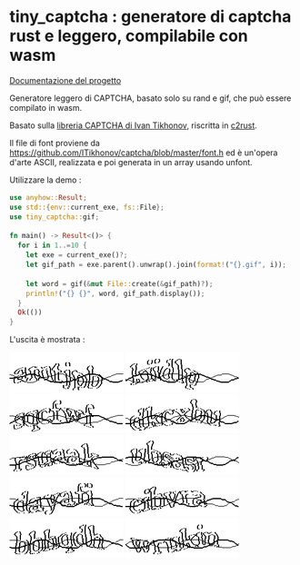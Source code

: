 # tiny_captcha : generatore di captcha rust e leggero, compilabile con wasm

[Documentazione del progetto](https://docs.rs/tiny_captcha)

Generatore leggero di CAPTCHA, basato solo su rand e gif, che può essere compilato in wasm.

Basato sulla [libreria CAPTCHA di Ivan Tikhonov](http://brokestream.com/captcha.html), riscritta in [c2rust](https://c2rust.com).

Il file di font proviene da https://github.com/ITikhonov/captcha/blob/master/font.h ed è un'opera d'arte ASCII, realizzata e poi generata in un array usando unfont.

Utilizzare la demo :

```rust
use anyhow::Result;
use std::{env::current_exe, fs::File};
use tiny_captcha::gif;

fn main() -> Result<()> {
  for i in 1..=10 {
    let exe = current_exe()?;
    let gif_path = exe.parent().unwrap().join(format!("{}.gif", i));

    let word = gif(&mut File::create(&gif_path)?);
    println!("{} {}", word, gif_path.display());
  }
  Ok(())
}
```

L'uscita è mostrata :

![](https://raw.githubusercontent.com/rmw-link/tiny_captcha/master/gif/1.gif) ![](https://raw.githubusercontent.com/rmw-link/tiny_captcha/master/gif/2.gif) ![](https://raw.githubusercontent.com/rmw-link/tiny_captcha/master/gif/3.gif) ![](https://raw.githubusercontent.com/rmw-link/tiny_captcha/master/gif/4.gif) ![](https://raw.githubusercontent.com/rmw-link/tiny_captcha/master/gif/5.gif) ![](https://raw.githubusercontent.com/rmw-link/tiny_captcha/master/gif/6.gif) ![](https://raw.githubusercontent.com/rmw-link/tiny_captcha/master/gif/7.gif) ![](https://raw.githubusercontent.com/rmw-link/tiny_captcha/master/gif/8.gif) ![](https://raw.githubusercontent.com/rmw-link/tiny_captcha/master/gif/9.gif) ![](https://raw.githubusercontent.com/rmw-link/tiny_captcha/master/gif/10.gif)